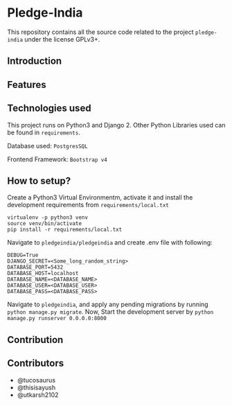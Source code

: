 ﻿# Pledge-India

This repository contains all the source code related to the project `pledge-india` under the license GPLv3+.

## Introduction

## Features

## Technologies used

This project runs on Python3 and Django 2. Other Python Libraries used can be found in `requirements`.

Database used: `PostgresSQL`

Frontend Framework: `Bootstrap v4`

## How to setup?

Create a Python3 Virtual Environmentm, activate it and install the development requirements from `requirements/local.txt`

```
virtualenv -p python3 venv
source venv/bin/activate
pip install -r requirements/local.txt
```
Navigate to `pledgeindia/pledgeindia` and create .env file with following:

```
DEBUG=True
DJANGO_SECRET=<Some_long_random_string>
DATABASE_PORT=5432
DATABASE_HOST=localhost
DATABASE_NAME=<DATABASE_NAME>
DATABASE_USER=<DATABASE_USER>
DATABASE_PASS=<DATABASE_PASS>
```


Navigate to `pledgeindia`, and apply any pending migrations by running `python manage.py migrate`. Now, Start the development server by `python manage.py runserver 0.0.0.0:8000`

## Contribution

## Contributors
- @tucosaurus 
- @thisisayush
- @utkarsh2102
